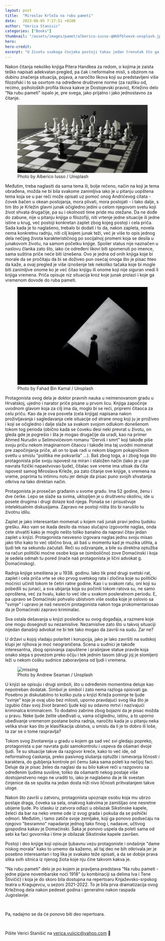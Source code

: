 ```yaml
---
layout: post
title:  "Miroslav Krleža na rubu pameti"
date:   2023-06-05 7:17:51 +0100
author: "Verica Stanisic"
categories: ["Books"]
thumbnail: "/assets/images/pamet/alberico-iusso-qWkDfbleevk-unsplash.jpg"
hero: 
hero-credit: 
excerpt: "U životu svakoga čovjeka postoji takav jedan trenutak što ga romanopisci zovu “sudbonosnim”, a takav svoj fatalni trenutak proživio sam, eto — jesenas bit će tome već dvije godine — i to prosto zato što mi je (danas se više ne sjećam iz kog neposrednog razloga) palo na pamet da kažem ono što sam onog istog trenutka bio pomislio."
---
```

<drop-cap>N</drop-cap>akon čitanja nekoliko knjiga Pitera Handkea za redom, o kojima je zaista teško napisati adekvatan pregled, pa čak i neformalne misli, s obzirom na dubinu značenja situacija, pojava, a naročito likova koji su predstavljeni više filozofski i to sa osvrtom na određene društvene norme (za razliku od, recimo, psiholoških profila likova kakve je Dostojevski pravio), Krležino delo "Na rubu pameti" ispalo je, pre svega, jako prijatno i jako jednostavno za čitanje. 

<figure>
    <img src='/assets/images/pamet/alberico-iusso-qWkDfbleevk-unsplash.jpg' alt='missing' />
    <figcaption>Photo by Alberico Iusso / Unsplash</figcaption>
</figure>

Međutim, treba naglasiti da sama tema ili, bolje rečeno, način na koji je tema obrađena, možda ne bi bila svakome zanimljiva iako je u pitanju uopštena tema koja se u par reči može opisati uz pomoć onog Andrićevog citata - čovek bačen u okean postojanja, mora plivati, mora postojati - i tako dalje, s tim što je Krležin glavni junak očigledno jedini u celom njegovom svetu koji život shvata drugačije, pa su i okolnosti time pride mu otežane. Da ne dođe do zabune, nije u pitanju knjiga o filozofiji, niti vrtenje jedne situacije ili jedne istine u krug, već postoji konkretan zaplet zbog kojeg postoji i cela priča. Sada kada je to naglašeno, trebalo bi dodati i to da, nakon zapleta, novela nema konkretnu radnju, niti cilj kojem junak teži, već je više to opis jednog dela nečijeg života karakterističnog po socijalnoj promeni koja se desila u junakovom životu, na samom početku knjige. Spoiler status nije naznačen u naslovu članka zato što, iako će određeni likovi biti spomenuti po imence, sama suština priče neće biti iznešena. Ovo je jedna od onih knjiga koje bi morale da se pročitaju da bi se doživeo pun osećaj onoga što je pisac hteo da kaže, a ovaj pregled je više iznošenje tek nekoliko tačaka koje bi mogle biti zanimljive onome ko je već čitao knjigu ili onome koji nije siguran vredi li knjiga vremena. Priča opisuje niz situacija kroz koje junak prolazi i koje ga vremenom dovode do ruba pameti.

<figure>
    <img src='/assets/images/pamet/fahad-bin-kamal-anik-jNS7kDxkIyQ-unsplash.jpg' alt='missing' />
    <figcaption>Photo by Fahad Bin Kamal / Unsplash</figcaption>
</figure>

Protagonista ovog dela je doktor pravnih nauka u neimenovanom gradu u Hrvatskoj, ujedno i narator priče pisane u prvom licu. Knjiga započinje uvodnom glavom koja za cilj ima da, moglo bi se reći, pripremi čitaoca za celu priču. Kao da je ova posveta (cela knjiga) napisana nakon proživljavanja i sagledavanja cele situacije od strane onog koji ju je proživeo i koji se očigledno i dalje slaže sa svakom svojom odlukom donešenom tokom tog perioda (obično kada se čoveku desi neki prevrat u životu, on gleda gde je pogrešio i šta je mogao drugačije da uradi, kao na primer Ahmed Nurudin u Selimovićevom romanu "Derviš i smrt" koji takođe piše svoju priču nekom imaginarnom čitaocu i takođe ima taj uvodni momenat pre započinjanja priče, ali on to ipak radi u nekom blagom pokajničkom svetlu u smislu "politika me pokvarila" ...). Baš zbog toga, a i zbog toga što protagonista piše svoju ispovest na miran i staložen način (iako je u par navrata fizički napastvovao ljude), čitalac sve vreme ima utisak da čita ispovest samog Miroslava Krleže, pa zato čitanje ove knjige, s vremena na vreme, poprima tu intimnu notu jer deluje da pisac puno svojih shvatanja otkriva na tako direktan način. 

Protagonista je prosečan građanin u svome gradu. Ima 52 godine, ženu i dve ćerke. Lepo se slaže sa svima, uklopljen je u društvenu okolinu, ide u posete drugima i drugi dolaze kod njega. Ponaša se i prisustvuje intelektualnim diskusijama. Zapravo ne postoji ništa što bi narušilo tu životnu idilu. 

Zaplet je jako interesantan momenat u kojem naš junak pravi jednu ljudsku grešku. Ako vam se ikada desilo da misao slučajno izgovorite naglas, onda ćete shvatiti kako je moglo nešto toliko banalno da napravi čitav jedan zaplet u knjizi. Protagonista nesvesno izgovara naglas jednu svoju misao jako tiho kako to već obično biva, ali baš u momentu kad je muzika utihla, a ljudi tek na sekundu zaćutali. Reči su odzvanjale, a bile su direktna optužba na račun politički moćne osobe  koja se (simbolično) zove Domaćinski i koja je sedela odmah tu pored (inače naš protagonista je lični advokat g. Domaćinskog). 

Radnja knjige smeštena je u 1938. godinu. Iako tik pred drugi svetski rat, zaplet i cela priča vrte se oko prvog svetskog rata i zločina koje su politički moćnici učinili tokom te četiri ratne godine. Kao i u svakom ratu, oni koji su pobedili su junaci, a sva ubijanja koja su počinili tokom ratova su, ne samo oproštena, već za hvalu, kako to već ide u svakom posleratnom periodu. E, pa upravo se Domaćinski pohvalio ubistvom više osoba koje je oslovio sa "svinje" i upravo je naš nesrećni protagonista nakon toga prokomentariosao da je Domaćinski zapravo kriminalac. 

Sva ostala dešavanja u knjizi posledice su ovog događaja, a razmere koje one mogu dosegnuti su nezamislive. Nezamislive zato što u takvoj situaciji nijedan današnji advokat ne bi tek tako mogao da završi na sudu. Zar ne?

U državi u kojoj vladaju polaritet i korupcija, jako je lako završiti na sudskoj klupi jer njihova je moć neograničena. Scena u sudnici je takođe interesantna, zbog opisivanja zapuštene i prašnjave statue pravde koja onako slepa s povezom preko očiju i tek jednim tasom (drugi joj je slomljen) leži u nekom ćošku sudnice zaboravljena od ljudi i vremena. 

<figure>
    <img src='/assets/images/pamet/andrew-seaman-4Fi_4Q6_eFM-unsplash.jpg' alt='missing' />
    <figcaption>Photo by Andrew Seaman / Unsplash</figcaption>
</figure>

U knjizi se opisuju i drugi simboli, što u određenim momentima deluje kao nepotreban dodatak. Simbol je simbol i zato nema razloga opisivati ga. Posebno je diskutabilno to koliko puta u knjizi Krleža pominje te ljude "svinje" koje je ovaj ubio bez milosti, uporno pravdajući svog lika što je izgubio čitav svoj život braneći ljude koji su odavno mrtvi i nazivajući kriminalca kriminalcem. To dodatno zabrine zbog bojazni da je pisac možda u pravu. Neke ljude želite ubeđivati u, vama očiglednu, istinu, a to uporno ubeđivanje vremenom postane bolna radnja, naročito kada je u pitanju neka velika stvar kao što je klasifikacija ubistva, u smislu da li je to dobro ili loše, ta zar se o tome raspravlja?

Tokom svog životarenja u gradu u kojem ga sad već svi gledaju popreko, protagonista u par navrata gubi samokontrolu i uspeva da ošamari dvoje ljudi. Te su situacije takve da razgovor kreće, kako to već ide, od neformalnog ćaskanja, preko pasivnog slušanja optužbi i ismevanja ličnosti i karaktera, do gubljenja kontrole pri čemu šaka sama poleti ka nečijoj faci. Deluje da je pisac želeo da naglasi da su bilo kakve reči u razgovoru sa određenim ljudima suvišne, toliko da ošamariti nekog postaje više dostojanstveno nego ne uraditi to, iako je naglašeno da je lik svestan činjenice da se spušta na jedan dosta niži nivo ličnosti prihvatanjem takve uloge.

Nakon što završi u zatvoru, protagonista upoznaje osobu koja mu ubrzo postaje draga, čoveka sa sela, onakvog kakvima je zamišljao one nesretne ubijene ljude. Po izlasku iz zatvora odlazi u obilazak Sikstinske kapele, želeći da bar na neko vreme ode iz svog grada i pokuša da se psihički odmori. Međutim, i tamo zatiče svoje zemljake, koji ga ponovo podsećaju na njegovo "besramno" napadanje jednog tako finog i, nadasve, učtivog gospodina kakav je Domaćinski. Šaka je ponovo uspela da poleti sama od sebi ka faci govornika i time je obilazak Sikstinske kapele završen.

Postoji i deo knjige koji opisuje ljubavnu vezu protagoniste i ondašnje "dame niskog morala" kako to umemo da kažemo, ali taj deo ne bih otkrivala jer je posebno interesantan i tog lika je svakako teže opisati, a da se dobije prava slika svih sitnica iz njenog žiota koje nju čine takvom kakva je.

"Na rubu pameti" delo je po kojem je pravljena predstava "Na rubu pameti - jedne pijane novembarske noći 1918" (u kombinaciji sa delima Iva i Tene Štivičić) i koja je do skoro bila dostupna na repertoaru Knjaževsko-srpskog teatra u Kragujevcu, u sezoni 2021-2022. To je bila prva dramatizacija ovog Krležinog dela nakon pedeset godina i generalno nakon raspada Jugoslavije.

<br>

Pa, nadajmo se da će ponovo biti deo repertoara.

<br>

Pišite Verici Stanišić na [verica.vujicic@yahoo.com](mailto:verica.vujicic@yahoo.com) 🥥